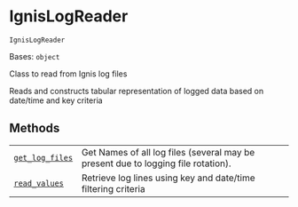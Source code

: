 # IgnisLogReader

<span id="undefined" />

`IgnisLogReader`

Bases: `object`

Class to read from Ignis log files

Reads and constructs tabular representation of logged data based on date/time and key criteria

## Methods

|                                                                                                                                                                            |                                                                                   |
| -------------------------------------------------------------------------------------------------------------------------------------------------------------------------- | --------------------------------------------------------------------------------- |
| [`get_log_files`](qiskit.ignis.logging.IgnisLogReader.get_log_files#qiskit.ignis.logging.IgnisLogReader.get_log_files "qiskit.ignis.logging.IgnisLogReader.get_log_files") | Get Names of all log files (several may be present due to logging file rotation). |
| [`read_values`](qiskit.ignis.logging.IgnisLogReader.read_values#qiskit.ignis.logging.IgnisLogReader.read_values "qiskit.ignis.logging.IgnisLogReader.read_values")         | Retrieve log lines using key and date/time filtering criteria                     |
